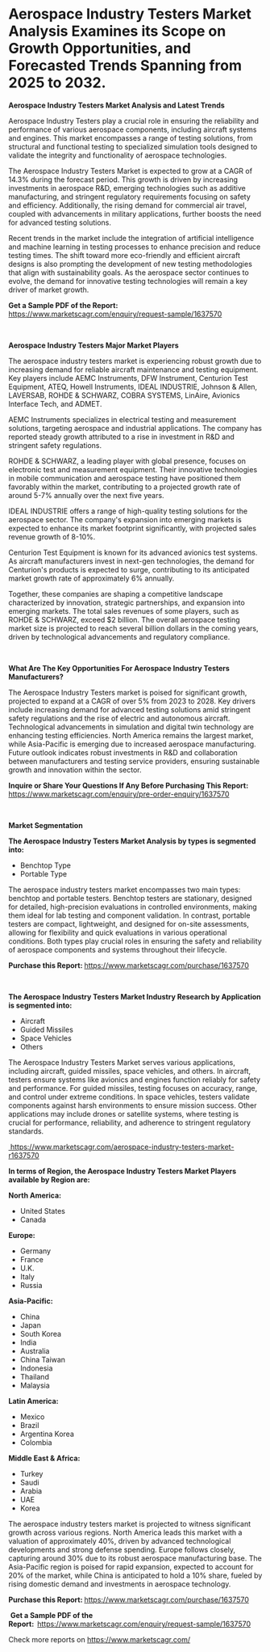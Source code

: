 <p><h1>Aerospace Industry Testers Market Analysis Examines its Scope on Growth Opportunities, and Forecasted Trends Spanning from 2025 to 2032.</h1></p><p><strong>Aerospace Industry Testers Market Analysis and Latest Trends</strong></p>
<p><p>Aerospace Industry Testers play a crucial role in ensuring the reliability and performance of various aerospace components, including aircraft systems and engines. This market encompasses a range of testing solutions, from structural and functional testing to specialized simulation tools designed to validate the integrity and functionality of aerospace technologies.</p><p>The Aerospace Industry Testers Market is expected to grow at a CAGR of 14.3% during the forecast period. This growth is driven by increasing investments in aerospace R&D, emerging technologies such as additive manufacturing, and stringent regulatory requirements focusing on safety and efficiency. Additionally, the rising demand for commercial air travel, coupled with advancements in military applications, further boosts the need for advanced testing solutions.</p><p>Recent trends in the market include the integration of artificial intelligence and machine learning in testing processes to enhance precision and reduce testing times. The shift toward more eco-friendly and efficient aircraft designs is also prompting the development of new testing methodologies that align with sustainability goals. As the aerospace sector continues to evolve, the demand for innovative testing technologies will remain a key driver of market growth.</p></p>
<p><strong>Get a Sample PDF of the Report:&nbsp;</strong> <a href="https://www.marketscagr.com/enquiry/request-sample/1637570?utm_campaign=2304&utm_medium=2&utm_source=Github&utm_content=ia&utm_term=23032025&utm_id=aerospace-industry-testers">https://www.marketscagr.com/enquiry/request-sample/1637570</a></p>
<p>&nbsp;</p>
<p><strong>Aerospace Industry Testers Major Market Players</strong></p>
<p><p>The aerospace industry testers market is experiencing robust growth due to increasing demand for reliable aircraft maintenance and testing equipment. Key players include AEMC Instruments, DFW Instrument, Centurion Test Equipment, ATEQ, Howell Instruments, IDEAL INDUSTRIE, Johnson & Allen, LAVERSAB, ROHDE & SCHWARZ, COBRA SYSTEMS, LinAire, Avionics Interface Tech, and ADMET. </p><p>AEMC Instruments specializes in electrical testing and measurement solutions, targeting aerospace and industrial applications. The company has reported steady growth attributed to a rise in investment in R&D and stringent safety regulations.</p><p>ROHDE & SCHWARZ, a leading player with global presence, focuses on electronic test and measurement equipment. Their innovative technologies in mobile communication and aerospace testing have positioned them favorably within the market, contributing to a projected growth rate of around 5-7% annually over the next five years.</p><p>IDEAL INDUSTRIE offers a range of high-quality testing solutions for the aerospace sector. The company's expansion into emerging markets is expected to enhance its market footprint significantly, with projected sales revenue growth of 8-10%.</p><p>Centurion Test Equipment is known for its advanced avionics test systems. As aircraft manufacturers invest in next-gen technologies, the demand for Centurion's products is expected to surge, contributing to its anticipated market growth rate of approximately 6% annually.</p><p>Together, these companies are shaping a competitive landscape characterized by innovation, strategic partnerships, and expansion into emerging markets. The total sales revenues of some players, such as ROHDE & SCHWARZ, exceed $2 billion. The overall aerospace testing market size is projected to reach several billion dollars in the coming years, driven by technological advancements and regulatory compliance.</p></p>
<p>&nbsp;</p>
<p><strong>What Are The Key Opportunities For Aerospace Industry Testers Manufacturers?</strong></p>
<p><p>The Aerospace Industry Testers market is poised for significant growth, projected to expand at a CAGR of over 5% from 2023 to 2028. Key drivers include increasing demand for advanced testing solutions amid stringent safety regulations and the rise of electric and autonomous aircraft. Technological advancements in simulation and digital twin technology are enhancing testing efficiencies. North America remains the largest market, while Asia-Pacific is emerging due to increased aerospace manufacturing. Future outlook indicates robust investments in R&D and collaboration between manufacturers and testing service providers, ensuring sustainable growth and innovation within the sector.</p></p>
<p><strong>Inquire or Share Your Questions If Any Before Purchasing This Report:</strong> <a href="https://www.marketscagr.com/enquiry/pre-order-enquiry/1637570?utm_campaign=2304&utm_medium=2&utm_source=Github&utm_content=ia&utm_term=23032025&utm_id=aerospace-industry-testers">https://www.marketscagr.com/enquiry/pre-order-enquiry/1637570</a></p>
<p>&nbsp;</p>
<p><strong>Market Segmentation</strong></p>
<p><strong>The Aerospace Industry Testers Market Analysis by types is segmented into:</strong></p>
<p><ul><li>Benchtop Type</li><li>Portable Type</li></ul></p>
<p><p>The aerospace industry testers market encompasses two main types: benchtop and portable testers. Benchtop testers are stationary, designed for detailed, high-precision evaluations in controlled environments, making them ideal for lab testing and component validation. In contrast, portable testers are compact, lightweight, and designed for on-site assessments, allowing for flexibility and quick evaluations in various operational conditions. Both types play crucial roles in ensuring the safety and reliability of aerospace components and systems throughout their lifecycle.</p></p>
<p><strong>Purchase this Report:&nbsp;</strong><a href="https://www.marketscagr.com/purchase/1637570?utm_campaign=2304&utm_medium=2&utm_source=Github&utm_content=ia&utm_term=23032025&utm_id=aerospace-industry-testers">https://www.marketscagr.com/purchase/1637570</a></p>
<p>&nbsp;</p>
<p><strong>The Aerospace Industry Testers Market Industry Research by Application is segmented into:</strong></p>
<p><ul><li>Aircraft</li><li>Guided Missiles</li><li>Space Vehicles</li><li>Others</li></ul></p>
<p><p>The Aerospace Industry Testers Market serves various applications, including aircraft, guided missiles, space vehicles, and others. In aircraft, testers ensure systems like avionics and engines function reliably for safety and performance. For guided missiles, testing focuses on accuracy, range, and control under extreme conditions. In space vehicles, testers validate components against harsh environments to ensure mission success. Other applications may include drones or satellite systems, where testing is crucial for performance, reliability, and adherence to stringent regulatory standards.</p></p>
<p><a href="https://www.marketscagr.com/aerospace-industry-testers-market-r1637570?utm_campaign=2304&utm_medium=2&utm_source=Github&utm_content=ia&utm_term=23032025&utm_id=aerospace-industry-testers">&nbsp;https://www.marketscagr.com/aerospace-industry-testers-market-r1637570</a></p>
<p><strong>In terms of Region, the Aerospace Industry Testers Market Players available by Region are:</strong></p>
<p>
    <p> <strong> North America: </strong>
        <ul>
            <li>United States</li>
            <li>Canada</li>
        </ul>
        </p> 
    <p> <strong> Europe: </strong>
        <ul>
            <li>Germany</li>
            <li>France</li>
            <li>U.K.</li>
            <li>Italy</li>
            <li>Russia</li>
        </ul>
        </p> 
    <p> <strong> Asia-Pacific: </strong>
        <ul>
            <li>China</li>
            <li>Japan</li>
            <li>South Korea</li>
            <li>India</li>
            <li>Australia</li>
            <li>China Taiwan</li>
            <li>Indonesia</li>
            <li>Thailand</li>
            <li>Malaysia</li>
        </ul>
        </p> 
    <p> <strong> Latin America: </strong>
        <ul>
            <li>Mexico</li>
            <li>Brazil</li>
            <li>Argentina Korea</li>
            <li>Colombia</li>
        </ul>
        </p> 
    <p> <strong> Middle East & Africa: </strong>
        <ul>
            <li>Turkey</li>
            <li>Saudi</li>
            <li>Arabia</li>
            <li>UAE</li>
            <li>Korea</li>
        </ul>
    </p>
    </p>
<p><p>The aerospace industry testers market is projected to witness significant growth across various regions. North America leads this market with a valuation of approximately 40%, driven by advanced technological developments and strong defense spending. Europe follows closely, capturing around 30% due to its robust aerospace manufacturing base. The Asia-Pacific region is poised for rapid expansion, expected to account for 20% of the market, while China is anticipated to hold a 10% share, fueled by rising domestic demand and investments in aerospace technology.</p></p>
<p><strong>Purchase this Report: </strong><a href="https://www.marketscagr.com/purchase/1637570?utm_campaign=2304&utm_medium=2&utm_source=Github&utm_content=ia&utm_term=23032025&utm_id=aerospace-industry-testers">https://www.marketscagr.com/purchase/1637570</a></p>
<p>&nbsp;<strong>Get a Sample PDF of the Report:&nbsp;&nbsp;</strong><a href="https://www.marketscagr.com/enquiry/request-sample/1637570?utm_campaign=2304&utm_medium=2&utm_source=Github&utm_content=ia&utm_term=23032025&utm_id=aerospace-industry-testers">https://www.marketscagr.com/enquiry/request-sample/1637570</a></p>
<p><strong></strong></p>
<p>Check more reports on <a href="https://www.marketscagr.com/?utm_campaign=2304&utm_medium=2&utm_source=Github&utm_content=ia&utm_term=23032025&utm_id=aerospace-industry-testers">https://www.marketscagr.com/</a></p>